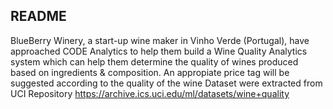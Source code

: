 ## README
BlueBerry Winery, a start-up wine maker in Vinho Verde (Portugal), have approached CODE Analytics to help them build a Wine Quality Analytics system which can help them determine the quality of wines produced based on ingredients & composition.
An appropiate price tag will be suggested according to the quality of the wine
Dataset were extracted from UCI Repository https://archive.ics.uci.edu/ml/datasets/wine+quality